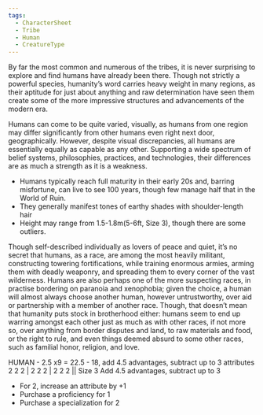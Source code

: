 ```yaml
---
tags:
  - CharacterSheet
  - Tribe
  - Human
  - CreatureType
---
```

By far the most common and numerous of the tribes, it is never surprising to explore and find humans have already been there. Though not strictly a powerful species, humanity’s word carries heavy weight in many regions, as their aptitude for just about anything and raw determination have seen them create some of the more impressive structures and advancements of the modern era.

Humans can come to be quite varied, visually, as humans from one region may differ significantly from other humans even right next door, geographically. However, despite visual discrepancies, all humans are essentially equally as capable as any other.
Supporting a wide spectrum of belief systems, philosophies, practices, and technologies, their differences are as much a strength as it is a weakness.
- Humans typically reach full maturity in their early 20s and, barring misfortune, can live to see 100 years, though few manage half that in the World of Ruin.
- They generally manifest tones of earthy shades with shoulder-length hair
- Height may range from 1.5-1.8m(5-6ft, Size 3), though there are some outliers.

Though self-described individually as lovers of peace and quiet, it’s no secret that humans, as a race, are among the most heavily militant, constructing towering fortifications, while training enormous armies, arming them with deadly weaponry, and spreading them to every corner of the vast wilderness. Humans are also perhaps one of the more suspecting races, in practise bordering on paranoia and xenophobia; given the choice, a human will almost always choose another human, however untrustworthy, over aid or partnership with a member of another race. Though, that doesn’t mean that humanity puts stock in brotherhood either: humans seem to end up warring amongst each other just as much as with other races, if not more so, over anything from border disputes and land, to raw materials and food, or the right to rule, and even things deemed absurd to some other races, such as familial honor, religion, and love.


HUMAN - 2.5 x9 = 22.5 - 18, add 4.5 advantages, subtract up to 3 attributes
2 2 2 | 2 2 2 | 2 2 2 || Size 3
Add 4.5 advantages, subtract up to 3
- For 2, increase an attribute by +1
- Purchase a proficiency for 1
- Purchase a specialization for 2